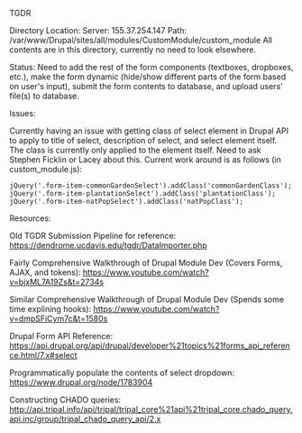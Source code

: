TGDR 

Directory Location:
Server: 155.37.254.147
Path:   /var/www/Drupal/sites/all/modules/CustomModule/custom_module
All contents are in this directory, currently no need to look elsewhere.

Status:
Need to add the rest of the form components (textboxes, dropboxes, etc.), make the form dynamic (hide/show different parts of the form based on user's input), submit the form contents to database, and upload users' file(s) to database.

Issues:

Currently having an issue with getting class of select element in Drupal API to apply to title of select, description of select, and select element itself.  The class is currently only applied to the element itself.
Need to ask Stephen Ficklin or Lacey about this.
Current work around is as follows (in custom_module.js):

    jQuery('.form-item-commonGardenSelect').addClass('commonGardenClass');
    jQuery('.form-item-plantationSelect').addClass('plantationClass');
    jQuery('.form-item-natPopSelect').addClass('natPopClass');

Resources:

Old TGDR Submission Pipeline for reference: https://dendrome.ucdavis.edu/tgdr/DataImporter.php

Fairly Comprehensive Walkthrough of Drupal Module Dev (Covers Forms, AJAX, and tokens):
https://www.youtube.com/watch?v=bjxML7A19Zs&t=2734s

Similar Comprehensive Walkthrough of Drupal Module Dev (Spends some time explining hooks):
https://www.youtube.com/watch?v=dmpSFiCym7c&t=1580s

Drupal Form API Reference:
https://api.drupal.org/api/drupal/developer%21topics%21forms_api_reference.html/7.x#select

Programmatically populate the contents of select dropdown:
https://www.drupal.org/node/1783904

Constructing CHADO queries:
http://api.tripal.info/api/tripal/tripal_core%21api%21tripal_core.chado_query.api.inc/group/tripal_chado_query_api/2.x

